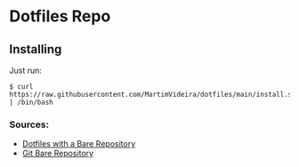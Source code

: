 # Dotfiles Repo

## Installing

Just run:
```console
$ curl https://raw.githubusercontent.com/MartimVideira/dotfiles/main/install.sh | /bin/bash
```

### Sources:
- [Dotfiles with a Bare Repository](https://www.atlassian.com/git/tutorials/dotfiles)
- [Git Bare Repository](https://www.saintsjd.com/2011/01/what-is-a-bare-git-repository/)





